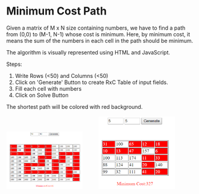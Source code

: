 # Minimum Cost Path

Given a matrix of M x N size containing numbers, we have to find a path from (0,0) to (M-1, N-1) whose cost is minimum. Here, by minimum cost, it means the sum of the numbers in each cell in the path should be minimum.

The algorithm is visually represented using HTML and JavaScript.

Steps:
1.  Write Rows (<50) and Columns (<50)
2.  Click on 'Generate' Button to create RxC Table of input fields.
3.  Fill each cell with numbers
4.  Click on Solve Button

The shortest path will be colored with red background.
<br>
<br>
<img src='1.png' width="40%">
&nbsp;
&nbsp;
&nbsp;
&nbsp;
&nbsp;
<img src='2.png' width="40%">
